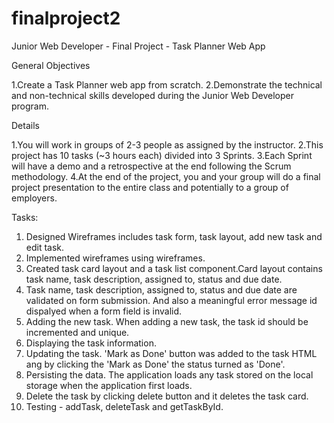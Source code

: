 # finalproject2

Junior Web Developer - Final Project - Task Planner Web App
 
 General Objectives

1.Create a Task Planner web app from scratch.
2.Demonstrate the technical and non-technical skills developed during the Junior Web Developer program.

 Details

1.You will work in groups of 2-3 people as assigned by the instructor.
2.This project has 10 tasks (~3 hours each) divided into 3 Sprints.
3.Each Sprint will have a demo and a retrospective at the end following the Scrum methodology.
4.At the end of the project, you and your group will do a final project presentation to the entire class and potentially to a group of employers.

Tasks:
1. Designed Wireframes includes task form, task layout, add new task and edit task.
2. Implemented wireframes using wireframes.
3. Created task card layout and a task list component.Card layout contains task name, task description, assigned to, status and due date.
4. Task name, task description, assigned to, status and due date are validated on form submission. And also a meaningful error message id  dispalyed when a form field is invalid.
5. Adding the new task. When adding a new task, the task id should be incremented and unique.
6. Displaying the task information.
7. Updating the task. 'Mark as Done' button was added to the task HTML ang by clicking the 'Mark as Done' the status turned as 'Done'.
8. Persisting the data. The application loads any task stored on the local storage when the application first loads.
9. Delete the task by clicking delete button and it deletes the task card.
10. Testing - addTask, deleteTask and getTaskById.


